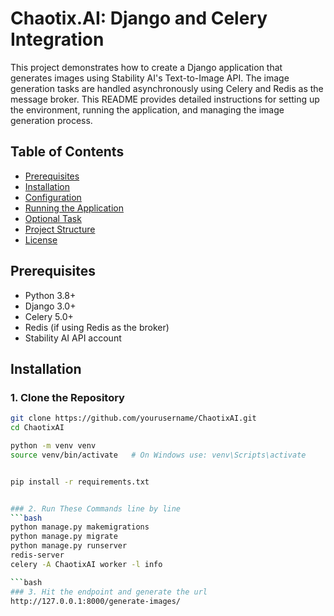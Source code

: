 # Chaotix.AI: Django and Celery Integration

This project demonstrates how to create a Django application that generates images using Stability AI's Text-to-Image API. The image generation tasks are handled asynchronously using Celery and Redis as the message broker. This README provides detailed instructions for setting up the environment, running the application, and managing the image generation process.

## Table of Contents
- [Prerequisites](#prerequisites)
- [Installation](#installation)
- [Configuration](#configuration)
- [Running the Application](#running-the-application)
- [Optional Task](#optional-task)
- [Project Structure](#project-structure)
- [License](#license)

## Prerequisites
- Python 3.8+
- Django 3.0+
- Celery 5.0+
- Redis (if using Redis as the broker)
- Stability AI API account

## Installation

### 1. Clone the Repository
```bash
git clone https://github.com/yourusername/ChaotixAI.git
cd ChaotixAI

python -m venv venv
source venv/bin/activate   # On Windows use: venv\Scripts\activate


pip install -r requirements.txt


### 2. Run These Commands line by line
```bash
python manage.py makemigrations
python manage.py migrate
python manage.py runserver
redis-server
celery -A ChaotixAI worker -l info

```bash
### 3. Hit the endpoint and generate the url
http://127.0.0.1:8000/generate-images/